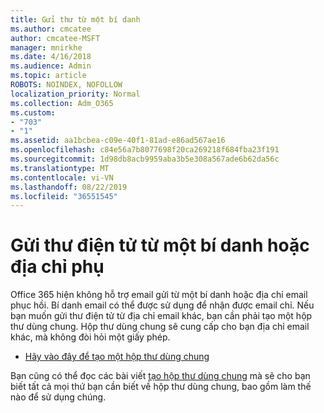 ```yaml
---
title: Gửi thư từ một bí danh
ms.author: cmcatee
author: cmcatee-MSFT
manager: mnirkhe
ms.date: 4/16/2018
ms.audience: Admin
ms.topic: article
ROBOTS: NOINDEX, NOFOLLOW
localization_priority: Normal
ms.collection: Adm_O365
ms.custom:
- "703"
- "1"
ms.assetid: aa1bcbea-c09e-40f1-81ad-e86ad567ae16
ms.openlocfilehash: c84e56a7b8077698f20ca269218f684fba23f191
ms.sourcegitcommit: 1d98db8acb9959aba3b5e308a567ade6b62da56c
ms.translationtype: MT
ms.contentlocale: vi-VN
ms.lasthandoff: 08/22/2019
ms.locfileid: "36551545"
---
```

# <a name="send-email-from-an-alias-or-secondary-address"></a>Gửi thư điện tử từ một bí danh hoặc địa chỉ phụ

Office 365 hiện không hỗ trợ email gửi từ một bí danh hoặc địa chỉ email phục hồi. Bí danh email có thể được sử dụng để nhận được email chỉ. Nếu bạn muốn gửi thư điện tử từ địa chỉ email khác, bạn cần phải tạo một hộp thư dùng chung. Hộp thư dùng chung sẽ cung cấp cho bạn địa chỉ email khác, mà không đòi hỏi một giấy phép.
  
- [Hãy vào đây để tạo một hộp thư dùng chung](https://portal.office.com/AdminPortal/Home#/AssistedGuide/addemailoptions)

Bạn cũng có thể đọc các bài viết [tạo hộp thư dùng chung](https://docs.microsoft.com/office365/admin/email/create-a-shared-mailbox) mà sẽ cho bạn biết tất cả mọi thứ bạn cần biết về hộp thư dùng chung, bao gồm làm thế nào để sử dụng chúng.